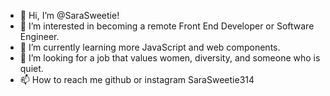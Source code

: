 - 👋 Hi, I’m @SaraSweetie!
- 👀 I’m interested in becoming a remote Front End Developer or Software Engineer.
- 🌱 I’m currently learning more JavaScript and web components.
- 💞️ I’m looking for a job that values women, diversity, and someone who is quiet.
- 📫 How to reach me github or instagram SaraSweetie314

<!---
SaraSweetie/SaraSweetie is a ✨ special ✨ repository because its `README.md` (this file) appears on your GitHub profile.
You can click the Preview link to take a look at your changes.
--->
